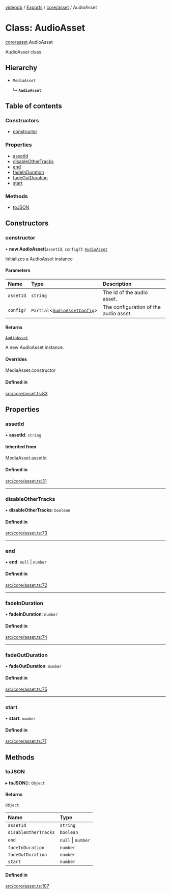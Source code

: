 [videodb](../README.md) / [Exports](../modules.md) / [core/asset](../modules/core_asset.md) / AudioAsset

# Class: AudioAsset

[core/asset](../modules/core_asset.md).AudioAsset

AudioAsset class

## Hierarchy

- `MediaAsset`

  ↳ **`AudioAsset`**

## Table of contents

### Constructors

- [constructor](core_asset.AudioAsset.md#constructor)

### Properties

- [assetId](core_asset.AudioAsset.md#assetid)
- [disableOtherTracks](core_asset.AudioAsset.md#disableothertracks)
- [end](core_asset.AudioAsset.md#end)
- [fadeInDuration](core_asset.AudioAsset.md#fadeinduration)
- [fadeOutDuration](core_asset.AudioAsset.md#fadeoutduration)
- [start](core_asset.AudioAsset.md#start)

### Methods

- [toJSON](core_asset.AudioAsset.md#tojson)

## Constructors

### constructor

• **new AudioAsset**(`assetId`, `config?`): [`AudioAsset`](core_asset.AudioAsset.md)

Initializes a AudioAsset instance

#### Parameters

| Name | Type | Description |
| :------ | :------ | :------ |
| `assetId` | `string` | The id of the audio asset. |
| `config?` | `Partial`\<[`AudioAssetConfig`](../modules/types_config.md#audioassetconfig)\> | The configuration of the audio asset. |

#### Returns

[`AudioAsset`](core_asset.AudioAsset.md)

A new AudioAsset instance.

#### Overrides

MediaAsset.constructor

#### Defined in

[src/core/asset.ts:83](https://github.com/video-db/videodb-node/blob/4dc9a20/src/core/asset.ts#L83)

## Properties

### assetId

• **assetId**: `string`

#### Inherited from

MediaAsset.assetId

#### Defined in

[src/core/asset.ts:31](https://github.com/video-db/videodb-node/blob/4dc9a20/src/core/asset.ts#L31)

___

### disableOtherTracks

• **disableOtherTracks**: `boolean`

#### Defined in

[src/core/asset.ts:73](https://github.com/video-db/videodb-node/blob/4dc9a20/src/core/asset.ts#L73)

___

### end

• **end**: ``null`` \| `number`

#### Defined in

[src/core/asset.ts:72](https://github.com/video-db/videodb-node/blob/4dc9a20/src/core/asset.ts#L72)

___

### fadeInDuration

• **fadeInDuration**: `number`

#### Defined in

[src/core/asset.ts:74](https://github.com/video-db/videodb-node/blob/4dc9a20/src/core/asset.ts#L74)

___

### fadeOutDuration

• **fadeOutDuration**: `number`

#### Defined in

[src/core/asset.ts:75](https://github.com/video-db/videodb-node/blob/4dc9a20/src/core/asset.ts#L75)

___

### start

• **start**: `number`

#### Defined in

[src/core/asset.ts:71](https://github.com/video-db/videodb-node/blob/4dc9a20/src/core/asset.ts#L71)

## Methods

### toJSON

▸ **toJSON**(): `Object`

#### Returns

`Object`

| Name | Type |
| :------ | :------ |
| `assetId` | `string` |
| `disableOtherTracks` | `boolean` |
| `end` | ``null`` \| `number` |
| `fadeInDuration` | `number` |
| `fadeOutDuration` | `number` |
| `start` | `number` |

#### Defined in

[src/core/asset.ts:107](https://github.com/video-db/videodb-node/blob/4dc9a20/src/core/asset.ts#L107)
